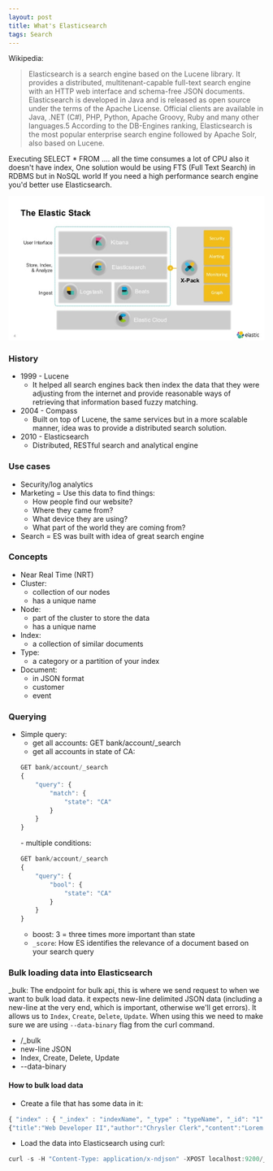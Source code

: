 ```yaml
---
layout: post
title: What's Elasticsearch
tags: Search
---
```


Wikipedia:

> Elasticsearch is a search engine based on the Lucene library. It provides a distributed, multitenant-capable full-text search engine with an HTTP web interface and schema-free JSON documents. Elasticsearch is developed in Java and is released as open source under the terms of the Apache License. Official clients are available in Java, .NET (C#), PHP, Python, Apache Groovy, Ruby and many other languages.5 According to the DB-Engines ranking, Elasticsearch is the most popular enterprise search engine followed by Apache Solr, also based on Lucene.

Executing SELECT \* FROM .... all the time consumes a lot of CPU also it doesn't have index, One solution would be using FTS (Full Text Search) in RDBMS but in NoSQL world If you need a high performance search engine you'd better use Elasticsearch.

<img class="center-image" src="/public/img/elastic_stack.jpg" alt="Elastic Stack" width="700">

### History

- 1999 - Lucene
  - It helped all search engines back then index the data that they were adjusting from the internet and provide reasonable ways of retrieving that information based fuzzy matching.
- 2004 - Compass
  - Built on top of Lucene, the same services but in a more scalable manner, idea was to provide a distributed search solution.
- 2010 - Elasticsearch
  - Distributed, RESTful search and analytical engine

### Use cases

- Security/log analytics
- Marketing = Use this data to find things:
  - How people find our website?
  - Where they came from?
  - What device they are using?
  - What part of the world they are coming from?
- Search = ES was built with idea of great search engine

### Concepts

- Near Real Time (NRT)
- Cluster:
  - collection of our nodes
  - has a unique name
- Node:
  - part of the cluster to store the data
  - has a unique name
- Index:
  - a collection of similar documents
- Type:
  - a category or a partition of your index
- Document:
  - in JSON format
  - customer
  - event

### Querying

- Simple query:
  - get all accounts: GET bank/account/\_search
  - get all accounts in state of CA:
  ```js
  GET bank/account/_search
  {
      "query": {
          "match": {
              "state": "CA"
          }
      }
  }
  ```
  - multiple conditions:
  ```js
  GET bank/account/_search
  {
      "query": {
          "bool": {
              "state": "CA"
          }
      }
  }
  ```
  - boost: 3 = three times more important than state
  - `_score`: How ES identifies the relevance of a document based on your search query

### Bulk loading data into Elasticsearch

\_bulk: The endpoint for bulk api, this is where we send request to when we want to bulk load data. it expects new-line delimited JSON data (including a new-line at the very end, which is important, otherwise we'll get errors). It allows us to `Index`, `Create`, `Delete`, `Update`. When using this we need to make sure we are using `--data-binary` flag from the curl command.

- /\_bulk
- new-line JSON
- Index, Create, Delete, Update
- --data-binary

#### How to bulk load data

- Create a file that has some data in it:

```js
{ "index" : { "_index" : "indexName", "_type" : "typeName", "_id": "1" }}
{"title":"Web Developer II","author":"Chrysler Clerk","content":"Lorem ipsum dolor sit amet, consectetuer adipiscing elit. Proin risus. Praesent lectus.","publishedDate":"2018-02-03T17:51:14Z"}
```

- Load the data into Elasticsearch using curl:

```js
curl -s -H "Content-Type: application/x-ndjson" -XPOST localhost:9200/_bulk --data-binary "@reqs"; echo
```
